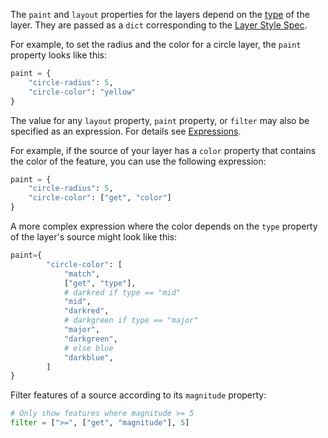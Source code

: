 The `paint` and `layout` properties for the layers depend on the [type](/api/layer/#maplibre.LayerType) of the layer.
They are passed as a `dict` corresponding to the [Layer Style Spec](https://maplibre.org/maplibre-style-spec/layers/).

For example, to set the radius and the color for a circle layer, the `paint` property looks like this:

```python
paint = {
    "circle-radius": 5,
    "circle-color": "yellow"
}
```

The value for any `layout` property, `paint` property, or `filter` may also be specified as an expression.
For details see [Expressions](https://maplibre.org/maplibre-style-spec/expressions/).

For example, if the source of your layer has a `color` property that contains the color of the feature,
you can use the following expression:

```python
paint = {
    "circle-radius": 5,
    "circle-color": ["get", "color"]
}
```

A more complex expression where the color depends on the `type` property of the layer's source might look like this:

```python
paint={
        "circle-color": [
            "match",
            ["get", "type"],
            # darkred if type == "mid"
            "mid",
            "darkred",
            # darkgreen if type == "major"
            "major",
            "darkgreen",
            # else blue
            "darkblue",
        ]
}
```

Filter features of a source according to its `magnitude` property:

```python
# Only show features where magnitude >= 5
filter = [">=", ["get", "magnitude"], 5]
```
